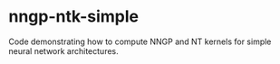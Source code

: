 # nngp-ntk-simple
Code demonstrating how to compute NNGP and NT kernels for simple neural network architectures.
